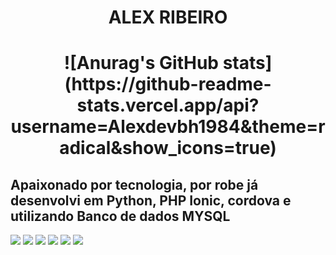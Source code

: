 ##
<h1 align="center">  ALEX RIBEIRO </h1>

<h1 align="center">![Anurag's GitHub stats](https://github-readme-stats.vercel.app/api?username=Alexdevbh1984&theme=radical&show_icons=true)
</h1>
 



## Apaixonado por tecnologia, por robe já desenvolvi em Python, PHP Ionic, cordova e utilizando Banco de dados MYSQL

<img src="https://img.shields.io/badge/HTML-239120?style=for-the-badge&logo=html5&logoColor=white"/> <img src="https://img.shields.io/badge/PHP-777BB4?style=for-the-badge&logo=php&logoColor=white "/>  <img src="https://img.shields.io/badge/Python-3776AB?style=for-the-badge&logo=python&logoColor=white"/> <img src="https://img.shields.io/badge/CSS3-1572B6?style=for-the-badge&logo=css3&logoColor=white"/> <img src="https://img.shields.io/badge/TypeScript-007ACC?style=for-the-badge&logo=typescript&logoColor=white"/> <img src="https://img.shields.io/badge/MySQL-00000F?style=for-the-badge&logo=mysql&logoColor=white"/> 



